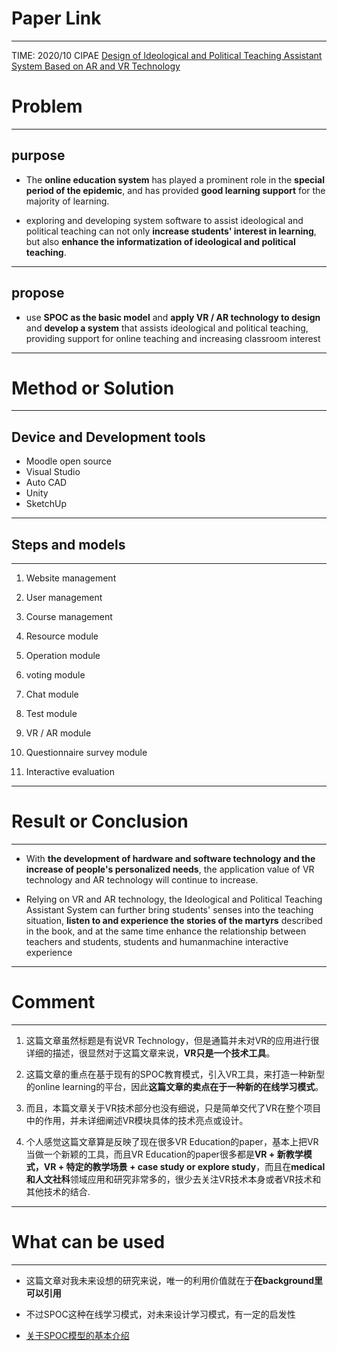 # Paper Link
---

TIME: 2020/10 CIPAE
[Design of Ideological and Political Teaching Assistant System Based on AR and VR Technology](https://dl.acm.org/doi/10.1145/3419635.3419699)


# Problem
---

## purpose

- The **online education system** has played a prominent role in the **special period of the epidemic**, and has provided **good learning support** for the majority of learning.
  
- exploring and developing system software to assist ideological and political teaching can not only **increase students' interest in learning**, but also **enhance the informatization of ideological and political teaching**.
---

## propose

- use **SPOC as the basic model** and **apply VR / AR technology to design** and **develop a system** that assists ideological and political teaching, providing support for online teaching and increasing classroom interest
---

# Method or Solution
---

## Device and Development tools
- Moodle open source
- Visual Studio
- Auto CAD
- Unity
- SketchUp
---

## Steps and models
---

1. Website management

2. User management

3. Course management

4. Resource module

5. Operation module

6. voting module

7. Chat module

8. Test module

9. VR / AR module

10. Questionnaire survey module

11. Interactive evaluation
---

# Result or Conclusion
---

-  With **the development of hardware and software technology and the increase of people's personalized needs**, the application value of VR technology and AR technology will continue to increase.

-  Relying on VR and AR technology, the Ideological and Political Teaching Assistant System can further bring students' senses into the teaching situation, **listen to and experience the stories of the martyrs** described in the book, and at the same time enhance the relationship between teachers and students, students and humanmachine interactive experience
---

# Comment
---

1. 这篇文章虽然标题是有说VR Technology，但是通篇并未对VR的应用进行很详细的描述，很显然对于这篇文章来说，**VR只是一个技术工具**。

2. 这篇文章的重点在基于现有的SPOC教育模式，引入VR工具，来打造一种新型的online learning的平台，因此**这篇文章的卖点在于一种新的在线学习模式**。
   
3. 而且，本篇文章关于VR技术部分也没有细说，只是简单交代了VR在整个项目中的作用，并未详细阐述VR模块具体的技术亮点或设计。
   
4. 个人感觉这篇文章算是反映了现在很多VR Education的paper，基本上把VR当做一个新颖的工具，而且VR Education的paper很多都是**VR + 新教学模式，VR + 特定的教学场景 + case study or explore study**，而且在**medical和人文社科**领域应用和研究非常多的，很少去关注VR技术本身或者VR技术和其他技术的结合.
---

# What can be used
---

- 这篇文章对我未来设想的研究来说，唯一的利用价值就在于**在background里可以引用**

- 不过SPOC这种在线学习模式，对未来设计学习模式，有一定的启发性

- [关于SPOC模型的基本介绍](https://baike.baidu.com/item/%E5%B0%8F%E8%A7%84%E6%A8%A1%E9%99%90%E5%88%B6%E6%80%A7%E5%9C%A8%E7%BA%BF%E8%AF%BE%E7%A8%8B/56923108?fromtitle=spoc&fromid=599393&fr=aladdin)